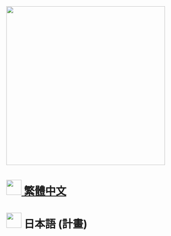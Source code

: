 <img src="https://i.imgur.com/NxDAsy5.png" width="420"/>

<h1><a href="/zh_tw"><img src="https://i.imgur.com/WvLnLJr.png" width="40"/> 繁體中文</a></h1>
<h1><img src="https://i.imgur.com/zg0gGwb.png" width="40"/> 日本語 (計畫)</h1>